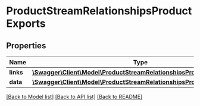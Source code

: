 # ProductStreamRelationshipsProductExports

## Properties
Name | Type | Description | Notes
------------ | ------------- | ------------- | -------------
**links** | [**\Swagger\Client\Model\ProductStreamRelationshipsProductExportsLinks**](ProductStreamRelationshipsProductExportsLinks.md) |  | [optional] 
**data** | [**\Swagger\Client\Model\ProductStreamRelationshipsProductExportsData[]**](ProductStreamRelationshipsProductExportsData.md) |  | [optional] 

[[Back to Model list]](../../README.md#documentation-for-models) [[Back to API list]](../../README.md#documentation-for-api-endpoints) [[Back to README]](../../README.md)


